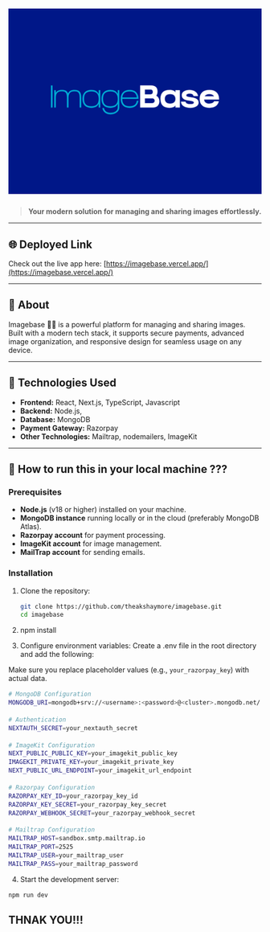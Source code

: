 # ![Imagebase](./ImageBase-Logo.png)

> **Your modern solution for managing and sharing images effortlessly.**

---

## 🌐 Deployed Link

Check out the live app here: [https://imagebase.vercel.app/](https://imagebase.vercel.app/)

---

## 📸 About

Imagebase 🤳📸 is a powerful platform for managing and sharing images. Built with a modern tech stack, it supports secure payments, advanced image organization, and responsive design for seamless usage on any device.

---

## 🔧 Technologies Used

- **Frontend:** React, Next.js, TypeScript, Javascript
- **Backend:** Node.js,
- **Database:** MongoDB
- **Payment Gateway:** Razorpay
- **Other Technologies:** Mailtrap, nodemailers, ImageKit

---

## 🚀 How to run this in your local machine ???

### Prerequisites

- **Node.js** (v18 or higher) installed on your machine.
- **MongoDB instance** running locally or in the cloud (preferably MongoDB Atlas).
- **Razorpay account** for payment processing.
- **ImageKit account** for image management.
- **MailTrap account** for sending emails.

### Installation

1. Clone the repository:
   ```bash
   git clone https://github.com/theakshaymore/imagebase.git
   cd imagebase
   ```
2. npm install

3. Configure environment variables:
   Create a .env file in the root directory and add the following:

Make sure you replace placeholder values (e.g., `your_razorpay_key`) with actual data.

```bash
# MongoDB Configuration
MONGODB_URI=mongodb+srv://<username>:<password>@<cluster>.mongodb.net/

# Authentication
NEXTAUTH_SECRET=your_nextauth_secret

# ImageKit Configuration
NEXT_PUBLIC_PUBLIC_KEY=your_imagekit_public_key
IMAGEKIT_PRIVATE_KEY=your_imagekit_private_key
NEXT_PUBLIC_URL_ENDPOINT=your_imagekit_url_endpoint

# Razorpay Configuration
RAZORPAY_KEY_ID=your_razorpay_key_id
RAZORPAY_KEY_SECRET=your_razorpay_key_secret
RAZORPAY_WEBHOOK_SECRET=your_razorpay_webhook_secret

# Mailtrap Configuration
MAILTRAP_HOST=sandbox.smtp.mailtrap.io
MAILTRAP_PORT=2525
MAILTRAP_USER=your_mailtrap_user
MAILTRAP_PASS=your_mailtrap_password

```

4. Start the development server:

```bash
npm run dev
```

## THNAK YOU!!!
